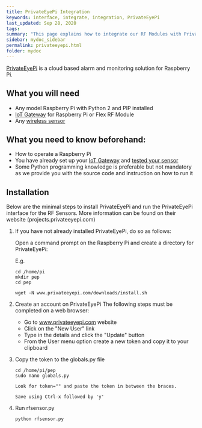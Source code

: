 ```yaml
---
title: PrivateEyePi Integration
keywords: interface, integrate, integration, PrivateEyePi
last_updated: Sep 28, 2020
tags:  
summary: "This page explains how to integrate our RF Modules with PrivateEyePi"
sidebar: mydoc_sidebar
permalink: privateeyepi.html
folder: mydoc
---
```


[PrivateEyePi](projects.privateeyepi.com) is a cloud based alarm and monitoring solution for Raspberry Pi. 

## What you will need
* Any model Raspberry Pi with Python 2 and PIP installed
* [IoT Gateway](iot_gateway.html) for Raspberry Pi or Flex RF Module
* Any [wireless sensor](https://www.jemrf.com/collections/all/rf-sensors)

## What you need to know beforehand:
* How to operate a Raspberry Pi
* You have already set up your [IoT Gateway](iot_gateway.html) and [tested your sensor](sensor_testing.html)
* Some Python programming knowledge is preferable but not mandatory as we provide you with the source code and instruction on how to run it

## Installation

Below are the minimal steps to install PrivateEyePi and run the PrivateEyePi interface for the RF Sensors. More information can be found on their website (projects.privateeyepi.com)

1. If you have not already installed PrivateEyePi, do so as follows:

    Open a command prompt on the Raspberry Pi and create a directory for PrivateEyePi:

    E.g.

    ```
    cd /home/pi
    mkdir pep
    cd pep
      
    wget -N www.privateeyepi.com/downloads/install.sh
    ```

2. Create an account on PrivateEyePi
    The following steps must be completed on a web browser:
    * Go to www.privateeyepi.com website
    * Click on the "New User" link
    * Type in the details and click the "Update" button
    * From the User menu option create a new token and copy it to your clipboard

3. Copy the token to the globals.py file
    ```
    cd /home/pi/pep
    sudo nano globals.py
    
    Look for token="" and paste the token in between the braces.
    
    Save using Ctrl-x followed by 'y'
    
    ```
 4. Run rfsensor.py

    ```
    python rfsensor.py    
    ```
  
  